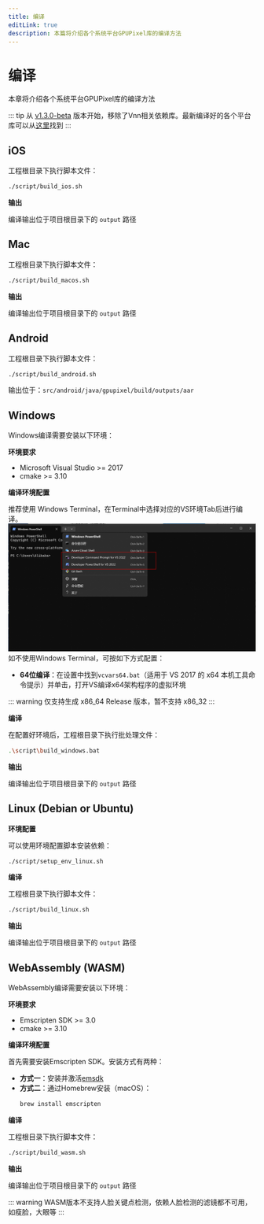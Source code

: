 ```yaml
---
title: 编译
editLink: true
description: 本篇将介绍各个系统平台GPUPixel库的编译方法
---
```


# 编译

本章将介绍各个系统平台GPUPixel库的编译方法

::: tip
从 [v1.3.0-beta](https://github.com/pixpark/gpupixel/releases/tag/v1.3.0-beta) 版本开始，移除了Vnn相关依赖库。最新编译好的各个平台库可以从[这里](https://github.com/pixpark/gpupixel/releases/latest)找到
:::

## iOS
工程根目录下执行脚本文件：

```bash
./script/build_ios.sh
```

**输出**

编译输出位于项目根目录下的 `output` 路径

## Mac
工程根目录下执行脚本文件：

```bash
./script/build_macos.sh
```

**输出**

编译输出位于项目根目录下的 `output` 路径
 
## Android
工程根目录下执行脚本文件：

```bash
./script/build_android.sh
```
输出位于：`src/android/java/gpupixel/build/outputs/aar`

## Windows

Windows编译需要安装以下环境：

**环境要求**
- Microsoft Visual Studio >= 2017
- cmake >= 3.10

**编译环境配置**

推荐使用 Windows Terminal，在Terminal中选择对应的VS环境Tab后进行编译。
![Windows Terminal](../../image/win-terminal.png)
如不使用Windows Terminal，可按如下方式配置：

- **64位编译**：在设置中找到`vcvars64.bat`（适用于 VS 2017 的 x64 本机工具命令提示）并单击，打开VS编译x64架构程序的虚拟环境

::: warning
仅支持生成 x86_64 Release 版本，暂不支持 x86_32
:::

**编译**

在配置好环境后，工程根目录下执行批处理文件：

```bash
.\script\build_windows.bat
```

**输出**

编译输出位于项目根目录下的 `output` 路径

## Linux (Debian or Ubuntu)

**环境配置**

可以使用环境配置脚本安装依赖：

```bash
./script/setup_env_linux.sh
```

**编译**

工程根目录下执行脚本文件：

```bash
./script/build_linux.sh
```

**输出**

编译输出位于项目根目录下的 `output` 路径

## WebAssembly (WASM)

WebAssembly编译需要安装以下环境：

**环境要求**
- Emscripten SDK >= 3.0
- cmake >= 3.10

**编译环境配置**

首先需要安装Emscripten SDK。安装方式有两种：

- **方式一**：安装并激活[emsdk](https://emscripten.org/docs/getting_started/downloads.html)
- **方式二**：通过Homebrew安装（macOS）：
  ```bash
  brew install emscripten
  ```

**编译**

工程根目录下执行脚本文件：

```bash
./script/build_wasm.sh
```

**输出**

编译输出位于项目根目录下的 `output` 路径

::: warning
WASM版本不支持人脸关键点检测，依赖人脸检测的滤镜都不可用，如瘦脸，大眼等
:::
